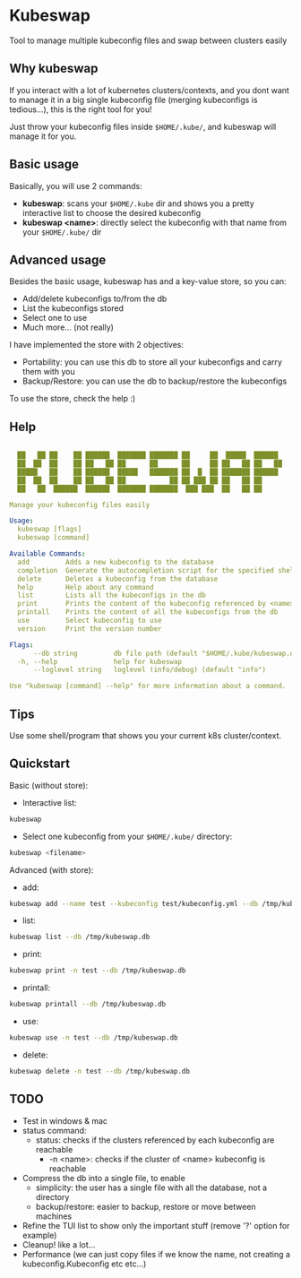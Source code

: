 # Kubeswap
Tool to manage multiple kubeconfig files and swap between clusters easily

## Why kubeswap
If you interact with a lot of kubernetes clusters/contexts, and you dont want to manage it in a big single kubeconfig file (merging kubeconfigs is tedious...), this is the right tool for you!

Just throw your kubeconfig files inside `$HOME/.kube/`, and kubeswap will manage it for you.

## Basic usage
Basically, you will use 2 commands:
- **kubeswap**: scans your `$HOME/.kube` dir and shows you a pretty interactive list to choose the desired kubeconfig
- **kubeswap \<name\>**: directly select the kubeconfig with that name from your `$HOME/.kube/` dir

## Advanced usage
Besides the basic usage, kubeswap has and a key-value store, so you can:
- Add/delete kubeconfigs to/from the db
- List the kubeconfigs stored
- Select one to use
- Much more... (not really)

I have implemented the store with 2 objectives:
- Portability: you can use this db to store all your kubeconfigs and carry them with you
- Backup/Restore: you can use the db to backup/restore the kubeconfigs

To use the store, check the help :)

## Help
```yaml

  ██   ██ ██    ██ ██████  ███████ ███████ ██     ██  █████  ██████  
  ██  ██  ██    ██ ██   ██ ██      ██      ██     ██ ██   ██ ██   ██ 
  █████   ██    ██ ██████  █████   ███████ ██  █  ██ ███████ ██████  
  ██  ██  ██    ██ ██   ██ ██           ██ ██ ███ ██ ██   ██ ██      
  ██   ██  ██████  ██████  ███████ ███████  ███ ███  ██   ██ ██

Manage your kubeconfig files easily

Usage:
  kubeswap [flags]
  kubeswap [command]

Available Commands:
  add         Adds a new kubeconfig to the database
  completion  Generate the autocompletion script for the specified shell
  delete      Deletes a kubeconfig from the database
  help        Help about any command
  list        Lists all the kubeconfigs in the db
  print       Prints the content of the kubeconfig referenced by <name>
  printall    Prints the content of all the kubeconfigs from the db
  use         Select kubeconfig to use
  version     Print the version number

Flags:
      --db string         db file path (default "$HOME/.kube/kubeswap.db")
  -h, --help              help for kubeswap
      --loglevel string   loglevel (info/debug) (default "info")

Use "kubeswap [command] --help" for more information about a command.
```

## Tips
Use some shell/program that shows you your current k8s cluster/context.

## Quickstart
Basic (without store):
- Interactive list:
```bash
kubeswap
```
- Select one kubeconfig from your `$HOME/.kube/` directory:
```bash
kubeswap <filename>
```

Advanced (with store):
- add:
```bash
kubeswap add --name test --kubeconfig test/kubeconfig.yml --db /tmp/kubeswap.db
```
- list:
```bash
kubeswap list --db /tmp/kubeswap.db
```
- print:
```bash
kubeswap print -n test --db /tmp/kubeswap.db
```
- printall:
```bash
kubeswap printall --db /tmp/kubeswap.db
```
- use:
```bash
kubeswap use -n test --db /tmp/kubeswap.db
```
- delete:
```bash
kubeswap delete -n test --db /tmp/kubeswap.db
```

## TODO
- Test in windows & mac
- status command:
  - status: checks if the clusters referenced by each kubeconfig are reachable
    - -n \<name>\: checks if the cluster of \<name\> kubeconfig is reachable
- Compress the db into a single file, to enable
  - simplicity: the user has a single file with all the database, not a directory
  - backup/restore: easier to backup, restore or move between machines
- Refine the TUI list to show only the important stuff (remove '?' option for example)
- Cleanup! like a lot...
- Performance (we can just copy files if we know the name, not creating a kubeconfig.Kubeconfig etc etc...)
